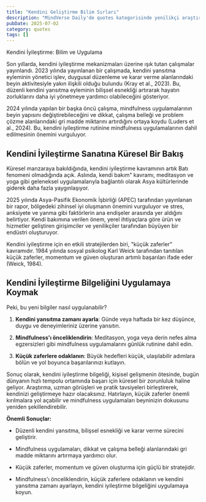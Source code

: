 ```yaml
---
title: "Kendini Geliştirme Bilim Sırları"
description: "MindVerse Daily'de quotes kategorisinde yenilikçi araştırmalar ve içgörüler keşfedin."
pubDate: 2025-07-02
category: quotes
tags: []
---
```


Kendini İyileştirme: Bilim ve Uygulama

Son yıllarda, kendini iyileştirme mekanizmaları üzerine ışık tutan çalışmalar yayınlandı. 2023 yılında yayınlanan bir çalışmada, kendini yansıtma eyleminin yönetici işlev, duygusal düzenleme ve karar verme alanlarındaki beyin aktivitesiyle yakın ilişkili olduğu bulundu (Kray et al., 2023). Bu, düzenli kendini yansıtma eyleminin bilişsel esnekliği artırarak hayatın zorluklarını daha iyi yönetmeye yardımcı olabileceğini gösteriyor.

2024 yılında yapılan bir başka öncü çalışma, mindfulness uygulamalarının beyin yapısını değiştirebileceğini ve dikkat, çalışma belleği ve problem çözme alanlarındaki gri madde miktarını artırdığını ortaya koydu (Luders et al., 2024). Bu, kendini iyileştirme rutinine mindfulness uygulamalarının dahil edilmesinin önemini vurguluyor.

## Kendini İyileştirme Sanatına Küresel Bir Bakış

Küresel manzaraya bakıldığında, kendini iyileştirme kavramının artık Batı fenomeni olmadığında açık. Aslında, kendi bakım" kavramı, meditasyon ve yoga gibi geleneksel uygulamalarıyla bağlantılı olarak Asya kültürlerinde giderek daha fazla yaygınlaşıyor.

2025 yılında Asya-Pasifik Ekonomik İşbirliği (APEC) tarafından yayınlanan bir rapor, bölgedeki zihinsel iyi oluşmanın önemini vurguluyor ve stres, anksiyete ve yanma gibi faktörlerin ana endişeler arasında yer aldığını belirtiyor. Kendi bakımına verilen önem, yerel ihtiyaçlara göre ürün ve hizmetler geliştiren girişimciler ve yenilikçiler tarafından büyüyen bir endüstri oluşturuyor.

Kendini iyileştirme için en etkili stratejilerden biri, "küçük zaferler" kavramıdır. 1984 yılında sosyal psikolog Karl Weick tarafından tanıtılan küçük zaferler, momentum ve güven oluşturan artımlı başarıları ifade eder (Weick, 1984).

## Kendini İyileştirme Bilgeliğini Uygulamaya Koymak

Peki, bu yeni bilgiler nasıl uygulanabilir?

1. **Kendini yansıtma zamanı ayarla**: Günde veya haftada bir kez düşünce, duygu ve deneyimleriniz üzerine yansıtın.

2. **Mindfulness'ı önceliklendirin**: Meditasyon, yoga veya derin nefes alma egzersizleri gibi mindfulness uygulamalarını günlük rutinine dahil edin.

3. **Küçük zaferlere odaklanın**: Büyük hedefleri küçük, ulaşılabilir adımlara bölün ve yol boyunca başarılarınızı kutlayın.

Sonuç olarak, kendini iyileştirme bilgeliği, kişisel gelişmenin ötesinde, bugün dünyanın hızlı tempolu ortamında başarı için küresel bir zorunluluk haline geliyor. Araştırma, uzman görüşleri ve pratik tavsiyeleri birleştirerek, kendinizi geliştirmeye hazır olacaksınız. Hatırlayın, küçük zaferler önemli kırılmalara yol açabilir ve mindfulness uygulamaları beyninizin dokusunu yeniden şekillendirebilir.

**Önemli Sonuçlar:**

* Düzenli kendini yansıtma, bilişsel esnekliği ve karar verme sürecini geliştirir.

* Mindfulness uygulamaları, dikkat ve çalışma belleği alanlarındaki gri madde miktarını artırmaya yardımcı olur.

* Küçük zaferler, momentum ve güven oluşturma için güçlü bir stratejidir.

* Mindfulness'ı önceliklendirin, küçük zaferlere odaklanın ve kendini yansıtma zamanı ayarlayın, kendini iyileştirme bilgeliğini uygulamaya koyun.